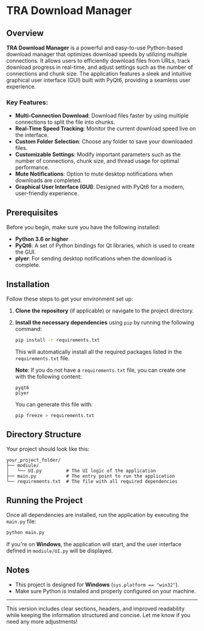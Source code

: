 

# TRA Download Manager

## Overview

**TRA Download Manager** is a powerful and easy-to-use Python-based download manager that optimizes download speeds by utilizing multiple connections. It allows users to efficiently download files from URLs, track download progress in real-time, and adjust settings such as the number of connections and chunk size. The application features a sleek and intuitive graphical user interface (GUI) built with PyQt6, providing a seamless user experience.

### Key Features:

- **Multi-Connection Download**: Download files faster by using multiple connections to split the file into chunks.
- **Real-Time Speed Tracking**: Monitor the current download speed live on the interface.
- **Custom Folder Selection**: Choose any folder to save your downloaded files.
- **Customizable Settings**: Modify important parameters such as the number of connections, chunk size, and thread usage for optimal performance.
- **Mute Notifications**: Option to mute desktop notifications when downloads are completed.
- **Graphical User Interface (GUI)**: Designed with PyQt6 for a modern, user-friendly experience.

## Prerequisites

Before you begin, make sure you have the following installed:

- **Python 3.6 or higher**
- **PyQt6**: A set of Python bindings for Qt libraries, which is used to create the GUI.
- **plyer**: For sending desktop notifications when the download is complete.

## Installation

Follow these steps to get your environment set up:

1. **Clone the repository** (if applicable) or navigate to the project directory.
2. **Install the necessary dependencies** using `pip` by running the following command:

    ```bash
    pip install -r requirements.txt
    ```

    This will automatically install all the required packages listed in the `requirements.txt` file.

    **Note**: If you do not have a `requirements.txt` file, you can create one with the following content:

    ```
    pyqt6
    plyer
    ```

    You can generate this file with:

    ```bash
    pip freeze > requirements.txt
    ```

## Directory Structure

Your project should look like this:

```
your_project_folder/
├── modiule/
│   └── UI.py         # The UI logic of the application
├── main.py           # The entry point to run the application
└── requirements.txt  # The file with all required dependencies
```

## Running the Project

Once all dependencies are installed, run the application by executing the `main.py` file:

```bash
python main.py
```

If you're on **Windows**, the application will start, and the user interface defined in `modiule/UI.py` will be displayed.

## Notes

- This project is designed for **Windows** (`sys.platform == "win32"`).
- Make sure Python is installed and properly configured on your machine.

---

This version includes clear sections, headers, and improved readability while keeping the information structured and concise. Let me know if you need any more adjustments!
